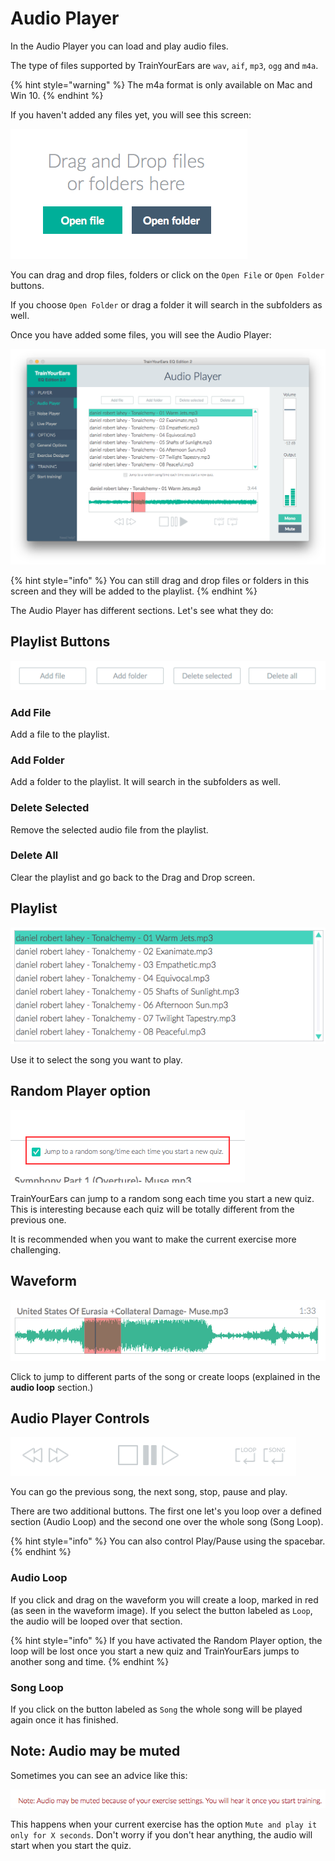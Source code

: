 # Audio Player

In the Audio Player you can load and play audio files.

The type of files supported by TrainYourEars are `wav`, `aif`, `mp3`, `ogg` and `m4a`.

{% hint style="warning" %}
The m4a format is only available on Mac and Win 10.
{% endhint %}

If you haven't added any files yet, you will see this screen:

![](../.gitbook/assets/drag-and-drop.png)

You can drag and drop files, folders or click on the `Open File` or `Open Folder` buttons.

If you choose `Open Folder` or drag a folder it will search in the subfolders as well.

Once you have added some files, you will see the Audio Player:

![](../.gitbook/assets/audio-player.png)

{% hint style="info" %}
You can still drag and drop files or folders in this screen and they will be added to the playlist.
{% endhint %}

The Audio Player has different sections. Let's see what they do:

## Playlist Buttons

![](../.gitbook/assets/player-buttons.png)

### Add File

Add a file to the playlist.

### Add Folder

Add a folder to the playlist. It will search in the subfolders as well.

### Delete Selected

Remove the selected audio file from the playlist.

### Delete All

Clear the playlist and go back to the Drag and Drop screen.

## Playlist

![](../.gitbook/assets/playlist.png)

Use it to select the song you want to play.

## Random Player option

![](../.gitbook/assets/random-player.png)

TrainYourEars can jump to a random song each time you start a new quiz. This is interesting because each quiz will be totally different from the previous one.

It is recommended when you want to make the current exercise more challenging.

## Waveform

![](../.gitbook/assets/waveform.png)

Click to jump to different parts of the song or create loops \(explained in the **audio loop** section.\)

## Audio Player Controls

![](../.gitbook/assets/audio-player-controls.png)

You can go the previous song, the next song, stop, pause and play.

There are two additional buttons. The first one let's you loop over a defined section \(Audio Loop\) and the second one over the whole song \(Song Loop\).

{% hint style="info" %}
You can also control Play/Pause using the spacebar.
{% endhint %}

### Audio Loop

If you click and drag on the waveform you will create a loop, marked in red \(as seen in the waveform image\). If you select the button labeled as `Loop`, the audio will be looped over that section.

{% hint style="info" %}
If you have activated the Random Player option, the loop will be lost once you start a new quiz and TrainYourEars jumps to another song and time.
{% endhint %}

### Song Loop

If you click on the button labeled as `Song` the whole song will be played again once it has finished.

## Note: Audio may be muted

Sometimes you can see an advice like this:

![](../.gitbook/assets/audio-muted.png)

This happens when your current exercise has the option `Mute and play it only for X seconds`. Don't worry if you don't hear anything, the audio will start when you start the quiz.

